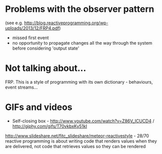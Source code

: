 Problems with the observer pattern
==================================

(see e.g. http://blog.reactiveprogramming.org/wp-uploads/2013/12/FRP4.pdf)

* missed first event
* no opportunity to propagate changes all the way through the system before considering 'output state'



Not talking about...
====================

FRP. This is a style of programming with its own dictionary - behaviours, event streams...




GIFs and videos
===============

* Self-closing box - http://www.youtube.com/watch?v=Z86V_ICUCD4 / http://giphy.com/gifs/T70vkbxKy51kI




http://www.slideshare.net/fitc_slideshare/meteor-reactivestyle - 28/70
reactive programming is about writing code that renders values when they are delivered, not code that retrieves values so they can be rendered
